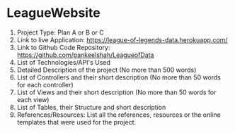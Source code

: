 # LeagueWebsite

1. Project Type: Plan A or B or C
2. Link to live Application: https://league-of-legends-data.herokuapp.com/
3. Link to Github Code Repository: https://github.com/pankeelshah/LeagueofData
4. List of Technologies/API's Used
5. Detailed Description of the project (No more than 500 words)
6. List of Controllers and their short description (No more than 50 words for each controller)
7. List of Views and their short description (No more than 50 words for each view)
8. List of Tables, their Structure and short description
9. References/Resources: List all the references, resources or the online templates that were used for the project.
